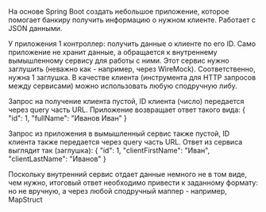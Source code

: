 На основе Spring Boot создать небольшое приложение, которое помогает банкиру получить информацию о нужном клиенте. Работает с JSON данными.

У приложения 1 контроллер: получить данные о клиенте по его ID. Само приложение не хранит данные, а обращается к внутреннему вымышленному сервису для работы с ними. Этот сервис нужно заглушить (неважно как - например, через WireMock). Соответственно, нужна 1 заглушка. В качестве клиента (инструмента для HTTP запросов между сервисами) можно использовать любую сподручную либу.

Запрос на получение клиента пустой, ID клиента (число) передается через query часть URL.
Приложение возвращает ответ такого вида:
{
  "id": 1,
  "fullName": "Иванов Иван"
}

Запрос из приложения в вымышленный сервис также пустой, ID клиента также передается через query часть URL.
Ответ из сервиса выглядит так (заглушка):
{
  "id": 1,
  "clientFirstName": "Иван",
  "clientLastName": "Иванов"
}

Поскольку внутренний сервис отдает данные немного не в том виде, чем нужно, итоговый ответ необходимо привести к заданному формату: но не вручную, а через любой сподручный маппер - например, MapStruct
